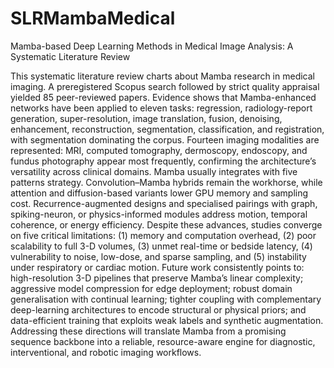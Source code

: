 # SLRMambaMedical
Mamba-based Deep Learning Methods in Medical Image Analysis: A Systematic Literature Review

This systematic literature review charts about Mamba research in medical imaging. A preregistered Scopus search followed by strict quality appraisal yielded 85 peer-reviewed papers. Evidence shows that Mamba-enhanced networks have been applied to eleven tasks: regression, radiology-report generation, super-resolution, image translation, fusion, denoising, enhancement, reconstruction, segmentation, classification, and registration, with segmentation dominating the corpus. Fourteen imaging modalities are represented: MRI, computed tomography, dermoscopy, endoscopy, and fundus photography appear most frequently, confirming the architecture’s versatility across clinical domains. Mamba usually integrates with five patterns strategy. Convolution–Mamba hybrids remain the workhorse, while attention and diffusion-based variants lower GPU memory and sampling cost. Recurrence-augmented designs and specialised pairings with graph, spiking-neuron, or physics-informed modules address motion, temporal coherence, or energy efficiency. Despite these advances, studies converge on five critical limitations: (1) memory and computation overhead, (2) poor scalability to full 3-D volumes, (3) unmet real-time or bedside latency, (4) vulnerability to noise, low-dose, and sparse sampling, and (5) instability under respiratory or cardiac motion. Future work consistently points to: high-resolution 3-D pipelines that preserve Mamba’s linear complexity; aggressive model compression for edge deployment; robust domain generalisation with continual learning; tighter coupling with complementary deep-learning architectures to encode structural or physical priors; and data-efficient training that exploits weak labels and synthetic augmentation. Addressing these directions will translate Mamba from a promising sequence backbone into a reliable, resource-aware engine for diagnostic, interventional, and robotic imaging workflows.
